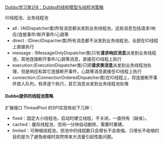 [Dubbo学习笔记8：Dubbo的线程模型与线程池策略](https://www.cnblogs.com/xhj123/p/9095278.html)

IO线程池、业务线程池
 * all : (AllDispatcher类)所有消息都派发到业务线程池，这些消息包括请求/响应/连接事件/断开事件/心跳等
 * direct : (DirectDispacher类)所有消息都不派发到业务线程池，全部在IO线程上直接执行
 * message : (MessageOnlyDispatcher类)只有**请求响应消息**派发到业务线程池，其他连接断开事件/心跳等消息，直接在IO线程上执行
 * execution:(ExecutionDispatcher类)只把**请求类消息**派发到业务线程池处理，但是响应和其它连接断开事件，心跳等消息直接在IO线程上执行
 * connection:(ConnectionOrderedDispatcher类)在IO线程上，将连接断开事件放入队列，有序逐个执行，其它消息派发到业务线程池处理

#### Dubbo提供的线程池策略
扩展接口 ThreadPool 的SPI实现有如下几种：
* fixed：固定大小线程池，启动时建立线程，不关闭，一直持有（缺省）。
* cached：缓存线程池，空闲一分钟自动删除，需要时重建。
* limited：可伸缩线程池，但池中的线程数只会增长不会收缩。只增长不收缩的目的是为了避免收缩时突然带来大流量引起性能问题。